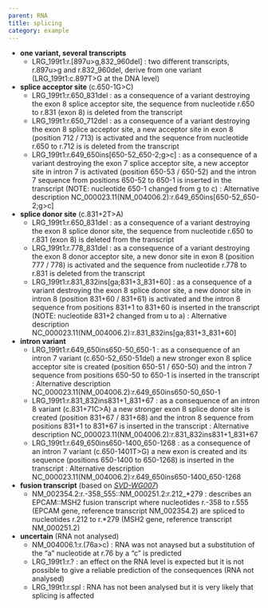 ```yaml
---
parent: RNA
title: splicing
category: example
---
```


*	**one variant, several transcripts**
	*	LRG\_199t1:r.[897u>g,832_960del]
	:	two different transcripts, r.897u>g and r.832_960del, derive from one variant (LRG\_199t1:c.897T>G at the DNA level)
*	**splice acceptor site** (c.650-1G>C)
	*	LRG\_199t1:r.650\_831del
	:	as a consequence of a variant destroying the exon 8 splice acceptor site, the sequence from nucleotide r.650 to r.831 (exon 8) is deleted from the transcript
	*	LRG\_199t1:r.650\_712del
	:	as a consequence of a variant destroying the exon 8 splice acceptor site, a new acceptor site in exon 8 (position 712 / 713) is activated and the sequence from nucleotide r.650 to r.712 is is deleted from the transcript
	*	LRG\_199t1:r.649\_650ins[650-52\_650-2;g>c]
	:	as a consequence of a variant destroying the exon 7 splice acceptor site, a new acceptor site in intron 7 is activated (position 650-53 / 650-52) and the intron 7 sequence from positions 650-52 to 650-1 is inserted in the transcript (NOTE: nucleotide 650-1 changed from g to c)
	:	Alternative description NC_000023.11(NM_004006.2):r.649\_650ins[650-52\_650-2;g>c]
*	**splice donor site** (c.831+2T>A)
	*	LRG\_199t1:r.650\_831del
	:	as a consequence of a variant destroying the exon 8 splice donor site, the sequence from nucleotide r.650 to r.831 (exon 8) is deleted from the transcript
	*	LRG\_199t1:r.778\_831del
	:	as a consequence of a variant destroying the exon 8 donor acceptor site, a new donor site in exon 8 (position 777 / 778) is activated and the sequence from nucleotide r.778 to r.831 is deleted from the transcript
	*	LRG\_199t1:r.831\_832ins[ga;831+3\_831+60]
	:	as a consequence of a variant destroying the exon 8 splice donor site, a new donor site in intron 8 (position 831+60 / 831+61) is activated and the intron 8 sequence from positions 831+1 to 831+60 is inserted in the transcript (NOTE: nucleotide 831+2 changed from u to a)
	:	Alternative description NC_000023.11(NM_004006.2):r.831\_832ins[ga;831+3\_831+60]
*	**intron variant**
	*	LRG\_199t1:r.649\_650ins650-50\_650-1
	:	as a consequence of an intron 7 variant (c.650-52_650-51del) a new stronger exon 8 splice acceptor site is created (position 650-51 / 650-50) and the intron 7 sequence from positions 650-50 to 650-1 is inserted in the transcript
	:	Alternative description NC_000023.11(NM_004006.2):r.649\_650ins650-50\_650-1
	*	LRG\_199t1:r.831\_832ins831+1\_831+67
	:	as a consequence of an intron 8 variant (c.831+71C>A) a new stronger exon 8 splice donor site is created (position 831+67 / 831+68) and the intron 8 sequence from positions 831+1 to 831+67 is inserted in the transcript
	:	Alternative description NC_000023.11(NM_004006.2):r.831\_832ins831+1\_831+67	
	*	LRG\_199t1:r.649\_650ins650-1400\_650-1268
	:	as a consequence of an intron 7 variant (c.650-1401T>G) a new exon is created and its sequence (positions 650-1400 to 650-1268) is inserted in the transcript
	:	Alternative description NC_000023.11(NM_004006.2):r.649\_650ins650-1400\_650-1268	
*	**fusion transcript** (based on [_SVD-WG007_](/bg-material/consultation/svd-wg007/)) 
	*	NM\_002354.2:r.-358\_555::NM\_000251.2:r.212\_\*279
	:	describes an EPCAM::MSH2 fusion transcript where nucleotides r.-358 to r.555 (EPCAM gene, reference transcript NM\_002354.2) are spliced to nucleotides r.212 to r.\*279 (MSH2 gene, reference transcript NM\_000251.2)
*	**uncertain** (RNA not analysed)
	*	NM\_004006.1:r.(76a>c)
	:	RNA was not anaysed but a substitution of the “a” nucleotide at r.76 by a “c” is predicted
	*	LRG\_199t1:r.?
	:	an effect on the RNA level is expected but it is not possible to give a reliable prediction of the consequences (RNA not analysed)
	*	LRG\_199t1:r.spl
	:	RNA has not been analysed but it is very likely that splicing is affected

